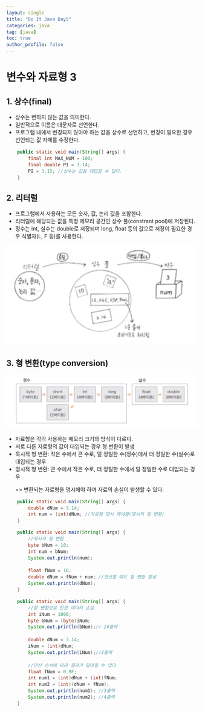 ```yaml
---
layout: single
title: "Do It Java Day5"
categories: java
tag: [java]
toc: true
author_profile: false
---
```

# 변수와 자료형 3

## 1. 상수(final)

* 상수는 변하지 않는 값을 의미한다.
* 일반적으로 이름은 대문자로 선언한다.
* 프로그램 내에서 변경되지 않아야 하는 값을 상수로 선언하고, 변경이 필요한 경우 선언되는 값 자체를 수정한다.

```java
	public static void main(String[] args) {
		final int MAX_NUM = 100;
		final double PI = 3.14;
		PI = 3.15; //상수는 값을 대입할 수 없다.
	}
```



## 2. 리터럴

* 프로그램에서 사용하는 모든 숫자, 값, 논리 값을 포함한다.
* 리터럴에 해당되는 값을 특정 메모리 공간인 상수 풀(constrant pool)에 저장된다.
* 정수는 int, 실수는 double로 저장되며 long, float 등의 값으로 저장이 필요한 경우 식별자(L, F 등)를 사용한다.

<img src="../../images/Do_It_Java/Day4/image1.png"  />



## 3. 형 변환(type conversion)

<img src="../../images/Do_It_Java/Day4/image2.png"  />

* 자료형은 각각 사용하는 메모리 크기와 방식이 다르다.
* 서로 다른 자료형의 값이 대입되는 경우 형 변환이 발생
* 묵시적 형 변환: 작은 수에서 큰 수로, 덜 정밀한 수(정수)에서 더 정밀한 수(실수)로 대입되는 경우
* 명시적 형 변환: 큰 수에서 작은 수로, 더 정밀한 수에서 덜 정밀한 수로 대입되는 경우

&nbsp;&nbsp;&nbsp;&nbsp;&nbsp;&nbsp;=>  변환되는 자료형을 명시해야 하며 자료의 손실이 발생할 수 있다.

```java
	public static void main(String[] args) {
        double dNum = 3.14;
        int num = (int)dNum; //자료형 명시 해야함(명시적 형 변환)
	}
```

```java
	public static void main(String[] args) {
		//묵시적 형 변환
		byte bNum = 10;
		int num = bNum;
		System.out.println(num);
		
		float fNum = 10;
		double dNum = fNum + num; //연산할 때도 형 변환 발생
		System.out.println(dNum);
	}
```

```java
	public static void main(String[] args) {
		//형 변환으로 인한 데이터 손실
		int iNum = 1000;
		byte bNum = (byte)iNum;
		System.out.println(bNum);//-24출력
		
		double dNum = 3.14;
		iNum = (int)dNum;
		System.out.println(iNum);//3출력
		
		//연산 순서에 따라 결과가 달라질 수 있다
		float fNum = 0.9F;
		int num1 = (int)dNum + (int)fNum;
		int num2 = (int)(dNum + fNum);
		System.out.println(num1); //3출력
		System.out.println(num2); //4출력
	}
```



